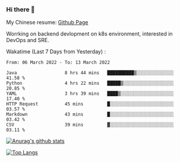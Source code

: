 ### Hi there 👋

My Chinese resume: [Github Page](https://spencercjh.github.io/resume/)

Worrking on backend devlopment on k8s environment, interested in DevOps and SRE.

Wakatime (Last 7 Days from Yesterday) :

<!--START_SECTION:waka-->

```text
From: 06 March 2022 - To: 13 March 2022

Java                  8 hrs 44 mins   ██████████▒░░░░░░░░░░░░░░   41.58 %
Python                4 hrs 22 mins   █████▒░░░░░░░░░░░░░░░░░░░   20.85 %
YAML                  3 hrs 39 mins   ████▒░░░░░░░░░░░░░░░░░░░░   17.40 %
HTTP Request          45 mins         █░░░░░░░░░░░░░░░░░░░░░░░░   03.57 %
Markdown              43 mins         █░░░░░░░░░░░░░░░░░░░░░░░░   03.42 %
CSV                   39 mins         ▓░░░░░░░░░░░░░░░░░░░░░░░░   03.11 %
```

<!--END_SECTION:waka-->

[![Anurag's github stats](https://github-readme-stats.vercel.app/api?username=spencercjh&theme=tokyonight&show_icons=true)](https://github.com/anuraghazra/github-readme-stats)

[![Top Langs](https://github-readme-stats.vercel.app/api/top-langs/?username=spencercjh&layout=compact&theme=tokyonight)](https://github.com/anuraghazra/github-readme-stats)

